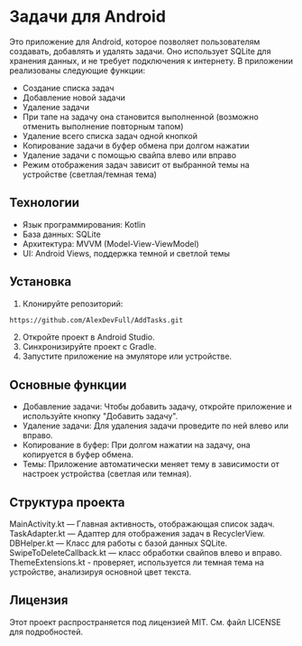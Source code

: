 # Задачи для Android

Это приложение для Android, которое позволяет пользователям создавать, добавлять и удалять задачи. Оно использует SQLite для хранения данных, и не требует подключения к интернету. В приложении реализованы следующие функции:

- Создание списка задач
- Добавление новой задачи
- Удаление задачи
- При тапе на задачу она становится выполненной (возможно отменить выполнение повторным тапом)
- Удаление всего списка задач одной кнопкой
- Копирование задачи в буфер обмена при долгом нажатии
- Удаление задачи с помощью свайпа влево или вправо
- Режим отображения задач зависит от выбранной темы на устройстве (светлая/темная тема)

## Технологии

- Язык программирования: Kotlin
- База данных: SQLite
- Архитектура: MVVM (Model-View-ViewModel)
- UI: Android Views, поддержка темной и светлой темы

## Установка

1. Клонируйте репозиторий:
```bash
https://github.com/AlexDevFull/AddTasks.git
```
2. Откройте проект в Android Studio.
3. Синхронизируйте проект с Gradle.
4. Запустите приложение на эмуляторе или устройстве.

## Основные функции

- Добавление задачи: Чтобы добавить задачу, откройте приложение и используйте кнопку "Добавить задачу".
- Удаление задачи: Для удаления задачи проведите по ней влево или вправо.
- Копирование в буфер: При долгом нажатии на задачу, она копируется в буфер обмена.
- Темы: Приложение автоматически меняет тему в зависимости от настроек устройства (светлая или темная).

## Структура проекта

MainActivity.kt — Главная активность, отображающая список задач.
TaskAdapter.kt — Адаптер для отображения задач в RecyclerView.
DBHelper.kt — Класс для работы с базой данных SQLite.
SwipeToDeleteCallback.kt — класс обработки свайпов влево и вправо.
ThemeExtensions.kt - проверяет, используется ли темная тема на устройстве, анализируя основной цвет текста.

## Лицензия
Этот проект распространяется под лицензией MIT. См. файл LICENSE для подробностей.
